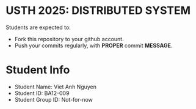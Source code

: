 USTH 2025: DISTRIBUTED SYSTEM
=====================================================

Students are expected to:
* Fork this repository to your github account.
* Push your commits regularly, with **PROPER** commit **MESSAGE**.


Student Info
=========================

* Student Name: Viet Anh Nguyen
* Student ID: BA12-009
* Student Group ID: Not-for-now
